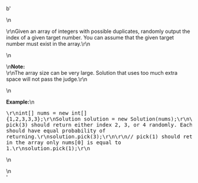 b'<div class="question-description">\n<p><p>\r\nGiven an array of integers with possible duplicates, randomly output the index of a given target number. You can assume that the given target number must exist in the array.\r\n</p>\n<p>\n<b>Note:</b><br/>\r\nThe array size can be very large. Solution that uses too much extra space will not pass the judge.\r\n</p>\n<p><b>Example:</b>\n<pre>\r\nint[] nums = new int[] {1,2,3,3,3};\r\nSolution solution = new Solution(nums);\r\n\r\n// pick(3) should return either index 2, 3, or 4 randomly. Each index should have equal probability of returning.\r\nsolution.pick(3);\r\n\r\n// pick(1) should return 0. Since in the array only nums[0] is equal to 1.\r\nsolution.pick(1);\r\n</pre>\n</p></p>\n</div>'